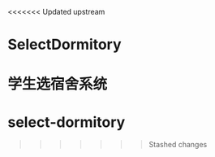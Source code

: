 <<<<<<< Updated upstream
# SelectDormitory
学生选宿舍系统
=======
# select-dormitory
>>>>>>> Stashed changes
